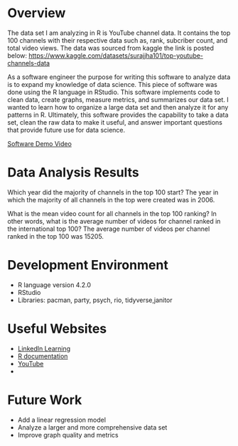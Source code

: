 # Overview

The data set I am analyzing in R is YouTube channel data. It contains the top 100 channels with their respective data such as, rank, subcriber count, and total video views.
The data was sourced from kaggle the link is posted below:
https://www.kaggle.com/datasets/surajjha101/top-youtube-channels-data

As a software engineer the purpose for writing this software to analyze data is to expand my knowledge of data science. This piece of software was done using the R language in RStudio. This software implements code to clean data, create graphs, measure metrics, and summarizes our data set. I wanted to learn how to organize a large data set and then analyze it for any patterns in R. Ultimately, this software provides the capability to take a data set, clean the raw data to make it useful, and answer important questions that provide future use for data science. 


[Software Demo Video](http://youtube.link.goes.here)

# Data Analysis Results

Which year did the majority of channels in the top 100 start?
The year in which the majority of all channels in the top were created was in 2006.

What is the mean video count for all channels in the top 100 ranking? In other words, what is the average number of videos for channel ranked in the international top 100?
The average number of videos per channel ranked in the top 100 was 15205.


# Development Environment

- R language version 4.2.0
- RStudio
- Libraries: pacman, party, psych, rio, tidyverse,janitor


# Useful Websites

* [LinkedIn Learning](https://www.linkedin.com/learning)
* [R documentation](https://www.rdocumentation.org)
* [YouTube](https://www.youtube.com/watch?v=XBqnL2RUVcg)
* 

# Future Work

* Add a linear regression model
* Analyze a larger and more comprehensive data set
* Improve graph quality and metrics
